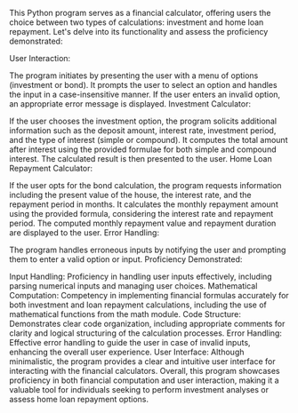 This Python program serves as a financial calculator, offering users the choice between two types of calculations: investment and home loan repayment. Let's delve into its functionality and assess the proficiency demonstrated:

User Interaction:

The program initiates by presenting the user with a menu of options (investment or bond).
It prompts the user to select an option and handles the input in a case-insensitive manner.
If the user enters an invalid option, an appropriate error message is displayed.
Investment Calculator:

If the user chooses the investment option, the program solicits additional information such as the deposit amount, interest rate, investment period, and the type of interest (simple or compound).
It computes the total amount after interest using the provided formulae for both simple and compound interest.
The calculated result is then presented to the user.
Home Loan Repayment Calculator:

If the user opts for the bond calculation, the program requests information including the present value of the house, the interest rate, and the repayment period in months.
It calculates the monthly repayment amount using the provided formula, considering the interest rate and repayment period.
The computed monthly repayment value and repayment duration are displayed to the user.
Error Handling:

The program handles erroneous inputs by notifying the user and prompting them to enter a valid option or input.
Proficiency Demonstrated:

Input Handling: Proficiency in handling user inputs effectively, including parsing numerical inputs and managing user choices.
Mathematical Computation: Competency in implementing financial formulas accurately for both investment and loan repayment calculations, including the use of mathematical functions from the math module.
Code Structure: Demonstrates clear code organization, including appropriate comments for clarity and logical structuring of the calculation processes.
Error Handling: Effective error handling to guide the user in case of invalid inputs, enhancing the overall user experience.
User Interface: Although minimalistic, the program provides a clear and intuitive user interface for interacting with the financial calculators.
Overall, this program showcases proficiency in both financial computation and user interaction, making it a valuable tool for individuals seeking to perform investment analyses or assess home loan repayment options.
